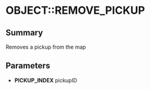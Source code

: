 # OBJECT::REMOVE_PICKUP

## Summary
Removes a pickup from the map

## Parameters
* **PICKUP_INDEX** pickupID